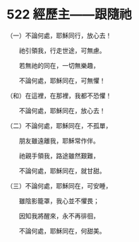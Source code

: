# 522 經歷主——跟隨祂

（一）不論何處，耶穌同行，放心去！

　　祂引領我，行走世途，可無慮。

　　若無祂的同在，一切無樂趣，

　　不論何處，耶穌同在，可無懼！

（和）在這裡，在那裡，我都不恐懼！

　　不論何處，耶穌同在，放心去！

（二）不論何處，耶穌同在，不孤單，

　　朋友雖遠離我，耶穌常作伴。

　　祂親手領我，路途雖然艱難，

　　不論何處，耶穌同在，就甘甜。

（三）不論何處，耶穌同在，可安睡，

　　雖陰影籠罩，我心並不懼畏；

　　因知我將醒來，永不再徘徊，

　　不論何處，耶穌同在，何甜美。


